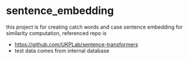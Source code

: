 # sentence_embedding
this project is for creating catch words and case sentence embedding for similarity computation, referenced repo is 
* https://github.com/UKPLab/sentence-transformers
* test data comes from internal database
